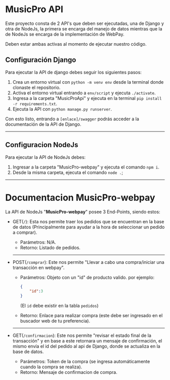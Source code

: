 # MusicPro API

Este proyecto consta de 2 API's que deben ser ejecutadas, una de Django y otra de NodeJs, la primera se encarga del manejo de datos mientras que la de NodeJs se encarga de la implementación de WebPay.

Deben estar ambas activas al momento de ejecutar nuestro código.

## Configuración Django

Para ejecutar la API de django debes seguir los siguientes pasos:

1. Crea un entorno virtual con `python -m venv env` desde la terminal donde clonaste el repositorio.
2. Activa el entorno virtual entrando a `env/script` y ejecuta `./activate`.
3. Ingresa a la carpeta "MusicProApi" y ejecuta en la terminal `pip install -r requirements.txt`.
4. Ejecuta la API con `python manage.py runserver`.

Con esto listo, entrando a `[enlace]/swagger` podrás acceder a la documentación de la API de Django.

---

## Configuracion NodeJs

Para ejecutar la API de NodeJs debes:

1. Ingresar a la carpeta "MusicPro-webpay" y ejecuta el comando `npm i`.
2. Desde la misma carpeta, ejecuta el comando `node .`;

---

# Documentacion MusicPro-webpay

La API de NodeJs "**MusicPro-webpay**" posee 3 End-Points, siendo estos:

* GET(`/`): Esta nos permite traer los pedidos que se encuentran en la base de datos (Principalmente para ayudar a la hora de seleccionar un pedido a comprar).

  * Parámetros: N/A.
  * Retorno: Listado de pedidos. 

  ---

* POST(`/comprar`): Este nos permite "Llevar a cabo una compra/iniciar una transacción en webpay".

  * Parámetros: Objeto con un "id" de producto valido. por ejemplo:

     ~~~json
     {
         "id":3
     }
     ~~~

    (El `id` debe existir en la tabla `pedidos`)

  * Retorno: Enlace para realizar compra (este debe ser ingresado en el buscador web de tu preferencia).

  ---

* GET(`/confirmacion`): Este nos permite "revisar el estado final de la transacción" y en base a este retornara un mensaje de confirmación, el mismo envía el id del pedido al api de Django, donde se actualiza en la base de datos.

  * Parámetros: Token de la compra (se ingresa automáticamente cuando la compra se realiza).
  * Retorno: Mensaje de confirmacion de compra.